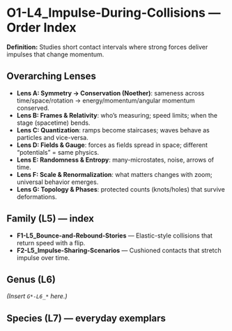 # O1-L4_Impulse-During-Collisions — Order Index
**Definition:** Studies short contact intervals where strong forces deliver impulses that change momentum.

## Overarching Lenses

- **Lens A: Symmetry -> Conservation (Noether)**: sameness across time/space/rotation → energy/momentum/angular momentum conserved.
- **Lens B: Frames & Relativity**: who’s measuring; speed limits; when the stage (spacetime) bends.
- **Lens C: Quantization**: ramps become staircases; waves behave as particles and vice-versa.
- **Lens D: Fields & Gauge**: forces as fields spread in space; different “potentials” = same physics.
- **Lens E: Randomness & Entropy**: many-microstates, noise, arrows of time.
- **Lens F: Scale & Renormalization**: what matters changes with zoom; universal behavior emerges.
- **Lens G: Topology & Phases**: protected counts (knots/holes) that survive deformations.

## Family (L5) — index
- **F1-L5_Bounce-and-Rebound-Stories** — Elastic-style collisions that return speed with a flip.
- **F2-L5_Impulse-Sharing-Scenarios** — Cushioned contacts that stretch impulse over time.

## Genus (L6)
_(Insert `G*-L6_*` here.)_

## Species (L7) — everyday exemplars
